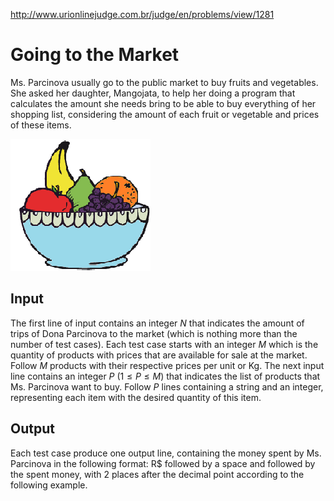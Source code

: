 http://www.urionlinejudge.com.br/judge/en/problems/view/1281

# Going to the Market

Ms. Parcinova usually go to the public market to buy fruits and vegetables.
She asked her daughter, Mangojata, to help her doing a program that calculates
the amount she needs bring to be able to buy everything of her shopping list,
considering the amount of each fruit or vegetable and prices of these items.

![](imgs/UOJ_1281.png)

## Input

The first line of input contains an integer $N$ that indicates the amount of
trips of Dona Parcinova to the market (which is nothing more than the number
of test cases). Each test case starts with an integer $M$ which is the
quantity of products with prices that are available for sale at the market.
Follow $M$ products with their respective prices per unit or Kg. The next
input line contains an integer $P$ ($1 \leq P \leq M$) that indicates the list
of products that Ms. Parcinova want to buy. Follow $P$ lines containing a
string and an integer, representing each item with the desired quantity of
this item.

## Output

Each test case produce one output line, containing the money spent by Ms.
Parcinova in the following format: R$ followed by a space and followed by the
spent money, with 2 places after the decimal point according to the following
example.

